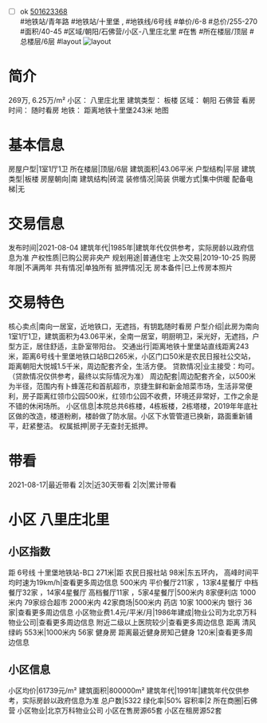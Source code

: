 - [ ] ok [501623368](https://bj.5i5j.com/ershoufang/501623368.html)  
 #地铁站/青年路 #地铁站/十里堡 ,  #地铁线/6号线
#单价/6-8 #总价/255-270 #面积/40-45   #区域/朝阳/石佛营/小区-八里庄北里 #在售 #所在楼层/顶层 #总楼层/6层 #layout 
![layout](http://image2a.5i5j.com/bdir/layout/8b1ef3a28ff94add82e3f9c8e699a5ba.jpg_P5.jpg) 
# 简介 
 269万,  6.25万/m² 
小区： 八里庄北里
建筑类型： 板楼
区域： 朝阳 石佛营
看房时间： 随时看房
地铁： 距离地铁十里堡243米 地图
# 基本信息 
 房屋户型|1室1厅1卫
所在楼层|顶层/6层
建筑面积|43.06平米
户型结构|平层
建筑类型|板楼
房屋朝向|南
建筑结构|砖混
装修情况|简装
供暖方式|集中供暖
配备电梯|无
# 交易信息 
 发布时间|2021-08-04
建筑年代|1985年|建筑年代仅供参考，实际房龄以政府信息为准
产权性质|已购公房非央产
规划用途|普通住宅
上次交易|2019-10-25
购房年限|不满两年
共有情况|单独所有
抵押情况|无
房本备件|已上传房本照片
# 交易特色 
 核心卖点|南向一居室，近地铁口，无遮挡，有钥匙随时看房
户型介绍|此房为南向1室1厅1卫，建筑面积为43.06平米，全南一居室，明厨明卫，采光好，无遮挡，户型方正，居住舒适，主卧室带阳台。
交通出行|距离地铁十里堡站直线距离243米，距离6号线十里堡地铁口站B口265米，小区门口50米是农民日报社公交站，距离朝阳大悦城1.5千米，周边配套齐全，生活方便。
贷款情况|业主接受：均可。（贷款情况仅供参考，最终以实际情况为准）
周边配套|周边配套齐全，以500米为半径，范围内有卜蜂莲花和首航超市，京捷生鲜和新金旭菜市场，生活非常便利，房子距离红领巾公园500米，红领巾公园不收费，环境还非常好，工作之余是不错的休闲场所。
小区信息|本院总共6栋楼，4栋板楼，2栋塔楼，2019年年底社区做的改造，楼道粉刷，楼龄做了防水层。小区下水管管道已换新，路面重新铺平，赶紧整洁。
权属抵押|房子无查封无抵押。
# 带看 
 2021-08-17|最近带看	 2|次|近30天带看	 2|次|累计带看
# 小区 八里庄北里
## 小区指数 
 距 6号线 十里堡地铁站-B口 271米|距 农民日报社站 98米|东五环内， 高峰时间平均时速为19km/h|查看更多周边信息
500米内 平价餐厅211家 ，13家4星餐厅
中档餐厅32家 ，14家4星餐厅
高档餐厅11家 ，5家4星餐厅|500米内 8家便利店
1000米内 79家综合超市
2000米内 42家商场|500米内 药店 10家
1000米内 银行 36家|查看更多周边信息
小区物业费1.4元/平米/月|1986年建成|物业公司为北京万科物业公司|查看更多周边信息
附近二级以上医院较少|查看更多周边信息
距离 清风绿屿 553米|1000米内 56家 健身房
距离最近健身房知己健身 120米|查看更多周边信息
## 小区信息 
 小区均价|61739元/m²
建筑面积|800000m²
建筑年代|1991年|建筑年代仅供参考，实际房龄以政府信息为准
总户数|5322
绿化率|50%
容积率|2
所在商圈|石佛营
小区物业|北京万科物业公司
小区在售房源65套
小区在租房源52套
